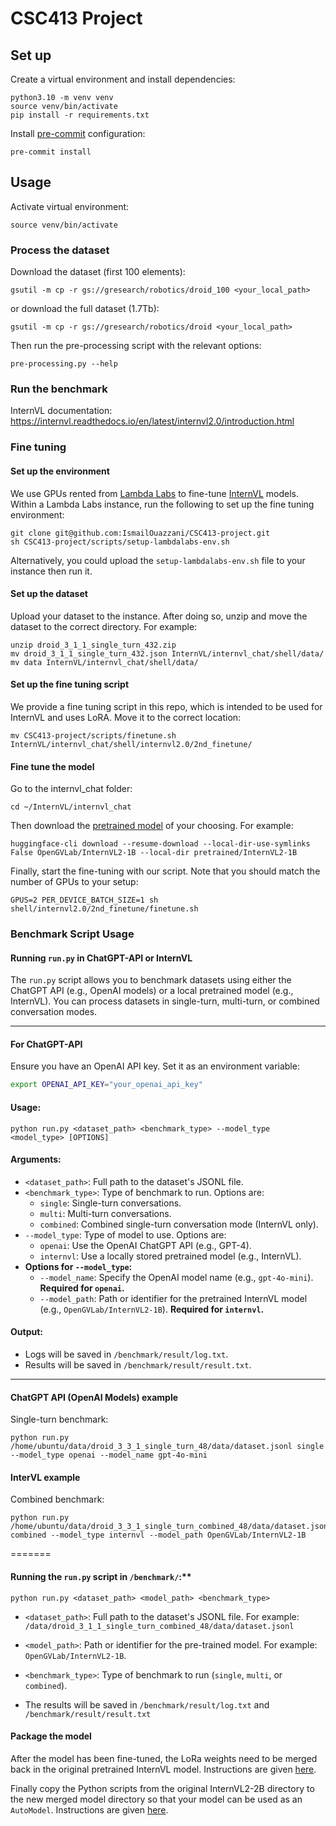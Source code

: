 # CSC413 Project

## Set up
Create a virtual environment and install dependencies:
```
python3.10 -m venv venv
source venv/bin/activate
pip install -r requirements.txt
```

Install [pre-commit](https://pre-commit.com/) configuration:
```
pre-commit install
```


## Usage

Activate virtual environment:
```
source venv/bin/activate
```

### Process the dataset
Download the dataset (first 100 elements):
```
gsutil -m cp -r gs://gresearch/robotics/droid_100 <your_local_path>
```
or download the full dataset (1.7Tb):
```
gsutil -m cp -r gs://gresearch/robotics/droid <your_local_path>
```

Then run the pre-processing script with the relevant options:
```
pre-processing.py --help
```

### Run the benchmark
InternVL documentation: https://internvl.readthedocs.io/en/latest/internvl2.0/introduction.html

### Fine tuning
#### Set up the environment
We use GPUs rented from [Lambda Labs](https://lambdalabs.com/) to fine-tune [InternVL](https://internvl.readthedocs.io/en/latest/internvl2.0/finetune.html) models. Within a Lambda Labs instance, run the following to set up the fine tuning environment:
```
git clone git@github.com:IsmailOuazzani/CSC413-project.git
sh CSC413-project/scripts/setup-lambdalabs-env.sh
```
Alternatively, you could upload the `setup-lambdalabs-env.sh` file to your instance then run it.

#### Set up the dataset
Upload your dataset to the instance. After doing so, unzip and move the dataset to the correct directory. For example:
```
unzip droid_3_1_1_single_turn_432.zip
mv droid_3_1_1_single_turn_432.json InternVL/internvl_chat/shell/data/
mv data InternVL/internvl_chat/shell/data/
```

#### Set up the fine tuning script
We provide a fine tuning script in this repo, which is intended to be used for InternVL and uses LoRA. Move it to the correct location:
```
mv CSC413-project/scripts/finetune.sh InternVL/internvl_chat/shell/internvl2.0/2nd_finetune/
```

#### Fine tune the model
Go to the internvl_chat folder:
```
cd ~/InternVL/internvl_chat
```
Then download the [pretrained model](https://internvl.readthedocs.io/en/latest/internvl2.0/finetune.html#model-preparation) of your choosing. For example:
```
huggingface-cli download --resume-download --local-dir-use-symlinks False OpenGVLab/InternVL2-1B --local-dir pretrained/InternVL2-1B
```

Finally, start the fine-tuning with our script. Note that you should match the number of GPUs to your setup:
```
GPUS=2 PER_DEVICE_BATCH_SIZE=1 sh shell/internvl2.0/2nd_finetune/finetune.sh
```


### Benchmark Script Usage

#### Running `run.py` in ChatGPT-API or InternVL

The `run.py` script allows you to benchmark datasets using either the ChatGPT API (e.g., OpenAI models) or a local pretrained model (e.g., InternVL). You can process datasets in single-turn, multi-turn, or combined conversation modes.

---

#### For ChatGPT-API
Ensure you have an OpenAI API key. Set it as an environment variable:
  ```bash
  export OPENAI_API_KEY="your_openai_api_key"
  ```

#### Usage:
```
python run.py <dataset_path> <benchmark_type> --model_type <model_type> [OPTIONS]
```

#### Arguments:
- `<dataset_path>`: Full path to the dataset's JSONL file.
- `<benchmark_type>`: Type of benchmark to run. Options are:
  - `single`: Single-turn conversations.
  - `multi`: Multi-turn conversations.
  - `combined`: Combined single-turn conversation mode (InternVL only).
- `--model_type`: Type of model to use. Options are:
  - `openai`: Use the OpenAI ChatGPT API (e.g., GPT-4).
  - `internvl`: Use a locally stored pretrained model (e.g., InternVL).
- **Options for `--model_type`:**
  - `--model_name`: Specify the OpenAI model name (e.g., `gpt-4o-mini`). **Required for `openai`.**
  - `--model_path`: Path or identifier for the pretrained InternVL model (e.g., `OpenGVLab/InternVL2-1B`). **Required for `internvl`.**

#### Output:
- Logs will be saved in `/benchmark/result/log.txt`.
- Results will be saved in `/benchmark/result/result.txt`.

---

#### ChatGPT API (OpenAI Models) example
Single-turn benchmark:
```
python run.py /home/ubuntu/data/droid_3_3_1_single_turn_48/data/dataset.jsonl single --model_type openai --model_name gpt-4o-mini
```
#### InterVL example
Combined benchmark:
```
python run.py /home/ubuntu/data/droid_3_3_1_single_turn_combined_48/data/dataset.jsonl combined --model_type internvl --model_path OpenGVLab/InternVL2-1B
```
=======

#### Running the `run.py` script in `/benchmark/`:**

```
python run.py <dataset_path> <model_path> <benchmark_type>
```

- `<dataset_path>`: Full path to the dataset's JSONL file. For example: `/data/droid_3_1_1_single_turn_combined_48/data/dataset.jsonl`

- `<model_path>`: Path or identifier for the pre-trained model. For example: `OpenGVLab/InternVL2-1B`.
- `<benchmark_type>`: Type of benchmark to run (`single`, `multi`, or `combined`).
- The results will be saved in `/benchmark/result/log.txt` and `/benchmark/result/result.txt`



#### Package the model
After the model has been fine-tuned, the LoRa weights need to be merged back in the original pretrained InternVL model. Instructions are given [here](https://internvl.readthedocs.io/en/latest/tutorials/coco_caption_finetune.html#merging-lora-weights).

Finally copy the Python scripts from the original InternVL2-2B directory to the new merged model directory so that your model can be used as an `AutoModel`. Instructions are given [here](https://internvl.readthedocs.io/en/latest/tutorials/coco_caption_finetune.html#wrapping-into-automodel).
